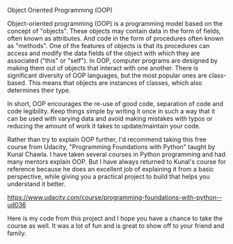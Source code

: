 Object Oriented Programming (OOP)

Object-oriented programming (OOP) is a programming model based on the concept 
of "objects". These objects may contain data in the form of fields, often known 
as attributes. And code in the form of procedures often known as "methods". One
of the features of objects is that its procedures can access and modify the data
fields of the object with which they are associated ("this" or "self"). In OOP, 
computer programs are designed by making them out of objects that interact with 
one another. There is significant diversity of OOP languages, but the most popular 
ones are class-based. This means that objects are instances of classes, which 
also determines their type.

In short, OOP encourages the re-use of good code, separation of code and code 
legibility. Keep things simple by writing it once in such a way that it can be 
used with varying data and avoid making mistakes with typos or reducing the amount 
of work it takes to update/maintain your code. 

Rather than try to explain OOP further, I'd recommend taking this free course from 
Udacity, "Programming Foundations with Python" taught by Kunal Chawla. I have taken 
several courses in Python programming and had many mentors explain OOP. But I have 
always returned to Kunal's course for reference because he does an excellent job 
of explaining it from a basic perspective, while giving you a practical project
to build that helps you understand it better. 

https://www.udacity.com/course/programming-foundations-with-python--ud036

Here is my code from this project and I hope you have a chance to take the course
as well. It was a lot of fun and is great to show off to your friend and family.
